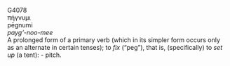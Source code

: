 <body>
  <p>G4078<br>  πήγνυμι  <br> pēgnumi  <br><i>payg‘-noo-mee </i><br>A prolonged form of a primary verb (which in its simpler form occurs only as an alternate in certain tenses); to <i>fix</i> (“peg”), that is, (specifically) to <i>set</i> <i>up</i> (a tent): - pitch.<br></p>
 </body>